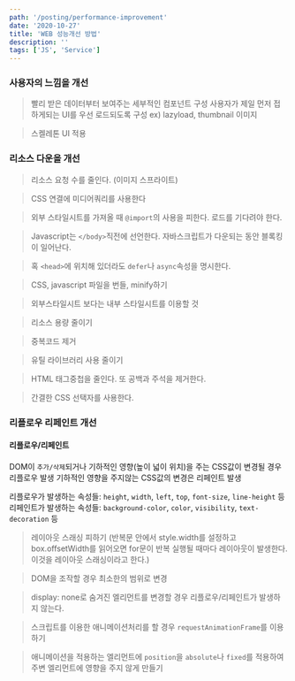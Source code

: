 ```yaml
---
path: '/posting/performance-improvement'
date: '2020-10-27'
title: 'WEB 성능개선 방법'
description: ''
tags: ['JS', 'Service']
---
```

### 사용자의 느낌을 개선
> 빨리 받은 데이터부터 보여주는 세부적인 컴포넌트 구성 사용자가 제일 먼저 접하게되는 UI를 우선 로드되도록 구성 ex) lazyload, thumbnail 이미지

> 스켈레톤 UI 적용

### 리소스 다운을 개선

> 리소스 요청 수를 줄인다. (이미지 스프라이트)

> CSS 연결에 미디어쿼리를 사용한다

> 외부 스타일시트를 가져올 때 `@import`의 사용을 피한다. 로드를 기다려야 한다.

> Javascript는 `</body>`직전에 선언한다. 자바스크립트가 다운되는 동안 블록킹이 일어난다.

> 혹 `<head>`에 위치해 있더라도 `defer`나 `async`속성을 명시한다.

> CSS, javascript 파일을 번들, minify하기

> 외부스타일시트 보다는 내부 스타일시트를 이용할 것

> 리소스 용량 줄이기

> 중복코드 제거

> 유틸 라이브러리 사용 줄이기

> HTML 태그중첩을 줄인다. 또 공백과 주석을 제거한다.

> 간결한 CSS 선택자를 사용한다.

### 리플로우 리페인트 개선

#### 리플로우/리페인트
DOM이 `추가/삭제`되거나 기하적인 영향(높이 넓이 위치)을 주는 CSS값이 변경될 경우 리플로우 발생 기하적인 영향을 주지않는 CSS값의 변경은 리페인트 발생

리플로우가 발생하는 속성들: `height`, `width`, `left`, `top`, `font-size`, `line-height` 등
<br>
리페인트가 발생하는 속성들: `background-color`, `color`, `visibility`, `text-decoration` 등

> 레이아웃 스래싱 피하기 (반복문 안에서 style.width를 설정하고 box.offsetWidth를 읽어오면 for문이 반복 실행될 때마다 레이아웃이 발생한다. 이것을 레이아웃 스래싱이라고 한다.)

> DOM을 조작할 경우 최소한의 범위로 변경

> display: none로 숨겨진 엘리먼트를 변경할 경우 리플로우/리페인트가 발생하지 않는다.

> 스크립트를 이용한 애니메이션처리를 할 경우 `requestAnimationFrame`를 이용하기

> 애니메이션을 적용하는 엘리먼트에 `position`을 `absolute`나 `fixed`를 적용하여 주변 엘리먼트에 영향을 주지 않게 만들기